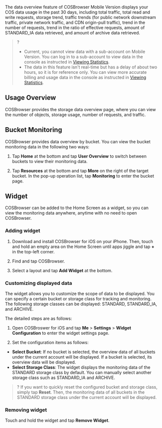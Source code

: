 The data overview feature of COSBrowser Mobile Version displays your COS data usage in the past 30 days, including total traffic, total read and write requests, storage trend, traffic trends (for public network downstream traffic, private network traffic, and CDN origin-pull traffic), trend in the number of requests, trend in the ratio of effective requests, amount of STANDARD_IA data retrieved, and amount of archive data retrieved.

>? 
> - Current, you cannot view data with a sub-account on Mobile Version. You can log in to a sub-account to view data in the console as instructed in [Viewing Statistics](https://intl.cloud.tencent.com/document/product/436/36542).
> - The data in this feature isn't real-time but has a delay of about two hours, so it is for reference only. You can view more accurate billing and usage data in the console as instructed in [Viewing Statistics](https://intl.cloud.tencent.com/document/product/436/36542).
> 

<span id="UsageOverview"></span>
## Usage Overview
COSBrowser provides the storage data overview page, where you can view the number of objects, storage usage, number of requests, and traffic.


<span id="BucketMonitoring"></span>
## Bucket Monitoring

COSBrowser provides data overview by bucket. You can view the bucket monitoring data in the following two ways:

1. Tap **Home** at the bottom and tap **User Overview** to switch between buckets to view their monitoring data.

2. Tap **Resources** at the bottom and tap **More** on the right of the target bucket. In the pop-up operation list, tap **Monitoring** to enter the bucket page.


<span id="TheWidget"></span>
## Widget
COSBrowser can be added to the Home Screen as a widget, so you can view the monitoring data anywhere, anytime with no need to open COSBrowser.

### Adding widget

1. Download and install COSBrowser for iOS on your iPhone. Then, touch and hold an empty area on the Home Screen until apps jiggle and tap **+** in the top-left corner.

2. Find and tap COSBrowser.

3. Select a layout and tap **Add Widget** at the bottom.




### Customizing displayed data
The widget allows you to customize the scope of data to be displayed. You can specify a certain bucket or storage class for tracking and monitoring. The following storage classes can be displayed: STANDARD, STANDARD_IA, and ARCHIVE.

The detailed steps are as follows:
1. Open COSBroswer for iOS and tap **Me** > **Settings** > **Widget Configuration** to enter the widget settings page.

2. Set the configuration items as follows:

 - **Select Bucket**: If no bucket is selected, the overview data of all buckets under the current account will be displayed. If a bucket is selected, its overview data will be displayed.
 - **Select Storage Class**: The widget displays the monitoring data of the STANDARD storage class by default. You can manually select another storage class such as STANDARD_IA and ARCHIVE.

>? If you want to quickly reset the configured bucket and storage class, simply tap **Reset**. Then, the monitoring data of all buckets in the STANDARD storage class under the current account will be displayed.
>

### Removing widget

Touch and hold the widget and tap **Remove Widget**.


